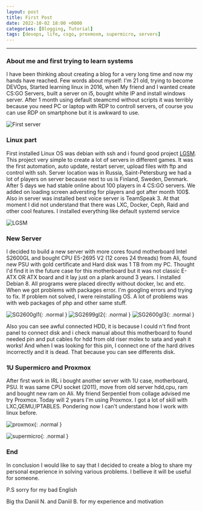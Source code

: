 ```yaml
---
layout: post
title: First Post
date: 2022-10-02 18:00 +0000
categories: [Blogging, Tutorial]
tags: [devops, life, csgo, proxmoxm, supermicro, servers]
---
```

---



### About me and first trying to learn systems

I have been thinking about creating a blog for a very long time and now my hands have reached. Few words about myself: I'm 21 old, trying to become DEVOps, Started learning linux in 2016, when My friend and I wanted create CS:GO Servers, built a server on i5, bought white IP and install windows server. After 1 month using default steamcmd without scripts it was terribly because you need PC or laptop with RDP to controll servers, of course you can use RDP on smartphone but it is awkward to use.

![First server](/assets/img/server/firstserver.jpg)

### Linux part

First installed Linux OS was debian with ssh and i found good project [LGSM](https://github.com/GameServerManagers/LinuxGSM). This project very simple to create a lot of servers in different games. It was the first automation, auto update, restart server, upload files with ftp and control with ssh. Server location was in Russia, Saint-Petersburg we had a lot of players on server because next to us is Finland, Sweden, Denmark. After 5 days we had stable online about 100 players in 4 CS:GO servers. We added on loading screen adversting for players and got after month 100$. Also in server was installed best voice server is TeamSpeak 3. At that moment I did not understand that there was LXC, Docker, Ceph, Raid and other cool features. I installed everything like default systemd service

![LGSM](/assets/img/lgsm.jpg)

### New Server

I decided to build a new server with more cores found motherboard Intel S2600GL and bought CPU E5-2695 V2 (12 cores 24 threads) from Ali, found new PSU with gold certificate and Hard disk was 1 TB from my PC. Thought I'd find it in the future case for this motherboard but it was not classic E-ATX OR ATX board and it lay just on a plank around 3 years. I installed Debian 8. All programs were placed directly without docker, lxc and etc. When we got problems with packages error. I'm googling errors and trying to fix. If problem not solved, I were reinstalling OS. A lot of problems was with web packages of php and other same stuff.

![SG2600gl1](/assets/img/server/sg2600gl1.jpg){: .normal }
![SG2699gl2](/assets/img/server/sg2600gl2.jpg){: .normal }
![SG2600gl3](/assets/img/server/sg2600gl3.jpg){: .normal }

Also you can see awful connected HDD, it is because I could n't find front panel to connect disk and i check manual about this motherboard to found needed pin and put cables for hdd from old riser molex to sata and yeah it works! And when I was looking for this pin, I connect one of the hard drives incorrectly and it is dead. That because you can see differents disk.

### 1U Supermicro and Proxmox

After first work in IRL i bought another server with 1U case, motherboard, PSU. It was same CPU socket (2011), move from old server hdd,cpu, ram and bought new ram on Ali.
My friend Serpentiel from collage advised me try Proxmox. Today will 2 years I'm using Proxmox. I got a lot of skill with LXC,QEMU,IPTABLES. Pondering now I can't understand how I work with linux before.

![proxmox](/assets/img/proxmox.png){: .normal }

![supermicro](/assets/img/supermicro.jpg){: .normal }

### End

In conclusion I would like to say that I decided to create a blog to share my personal experience in solving various problems. I bellieve it will be useful for someone.

P.S sorry for my bad English


Big thx Daniil N. and Daniil B. for my experience and motivation